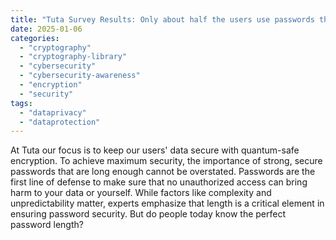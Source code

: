 ```yaml
---
title: "Tuta Survey Results: Only about half the users use passwords that are long enough."
date: 2025-01-06
categories: 
  - "cryptography"
  - "cryptography-library"
  - "cybersecurity"
  - "cybersecurity-awareness"
  - "encryption"
  - "security"
tags: 
  - "dataprivacy"
  - "dataprotection"
---
```


At Tuta our focus is to keep our users' data secure with quantum-safe encryption. To achieve maximum security, the importance of strong, secure passwords that are long enough cannot be overstated. Passwords are the first line of defense to make sure that no unauthorized access can bring harm to your data or yourself. While factors like complexity and unpredictability matter, experts emphasize that length is a critical element in ensuring password security. But do people today know the perfect password length?
